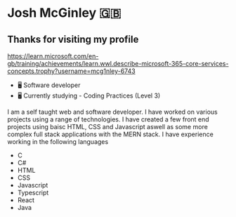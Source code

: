 # Josh McGinley :uk:
## Thanks for visiting my profile
https://learn.microsoft.com/en-gb/training/achievements/learn.wwl.describe-microsoft-365-core-services-concepts.trophy?username=mcg1nley-6743

- 🖥️ Software developer
- 🖥️ Currently studying - Coding Practices (Level 3)

I am a self taught web and software developer. I have worked on various projects using a range of technologies. I have created a few front end projects using baisc HTML, CSS and Javascript aswell as some more complex full stack applications with the MERN stack. I have experience working in the following languages
- C
- C#
- HTML
- CSS
- Javascript
- Typescript
- React
- Java

<!--
**mcg1nley/mcg1nley** is a ✨ _special_ ✨ repository because its `README.md` (this file) appears on your GitHub profile.

Here are some ideas to get you started:

- 🔭 I’m currently working on ...
- 🌱 I’m currently learning ...
- 👯 I’m looking to collaborate on ...
- 🤔 I’m looking for help with ...
- 💬 Ask me about ...
- 📫 How to reach me: ...
- 😄 Pronouns: ...
- ⚡ Fun fact: ...
-->
